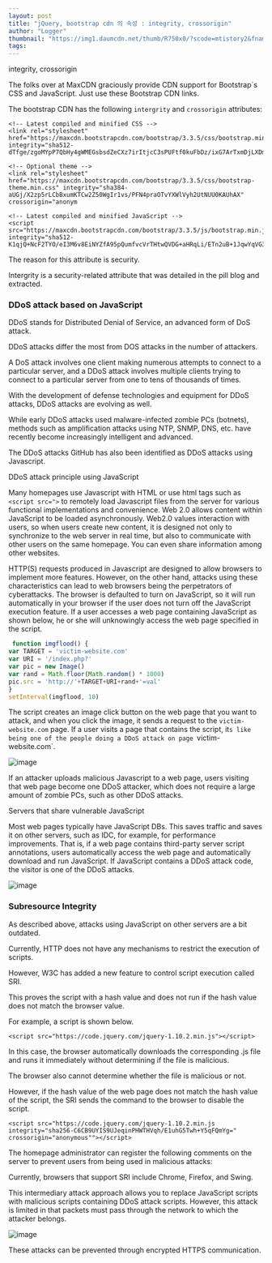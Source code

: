```yaml
---
layout: post
title: "jQuery, bootstrap cdn 의 속성 : integrity, crossorigin"
author: "Logger"
thumbnail: "https://img1.daumcdn.net/thumb/R750x0/?scode=mtistory2&fname=https%3A%2F%2Ft1.daumcdn.net%2Fcfile%2Ftistory%2F27565E365819261034"
tags: 
---
```



integrity, crossorigin

The folks over at MaxCDN graciously provide CDN support for Bootstrap`s CSS and JavaScript. Just use these Bootstrap CDN links.

The bootstrap CDN has the following `intergrity` and `crossorigin` attributes:

```undefined
<!-- Latest compiled and minified CSS -->
<link rel="stylesheet" href="https://maxcdn.bootstrapcdn.com/bootstrap/3.3.5/css/bootstrap.min.css" integrity="sha512-dTfge/zgoMYpP7QbHy4gWMEGsbsdZeCXz7irItjcC3sPUFtf0kuFbDz/ixG7ArTxmDjLXDmezHubeNiky

<!-- Optional theme -->
<link rel="stylesheet" href="https://maxcdn.bootstrapcdn.com/bootstrap/3.3.5/css/bootstrap-theme.min.css" integrity="sha384-aUGj/X2zp5rLCbBxumKTCw2Z50WgIr1vs/PFN4praOTvYXWlVyh2UtNUU0KAUhAX" crossorigin="anonym

<!-- Latest compiled and minified JavaScript -->
<script src="https://maxcdn.bootstrapcdn.com/bootstrap/3.3.5/js/bootstrap.min.js" integrity="sha512-K1qjQ+NcF2TYO/eI3M6v8EiNYZfA95pQumfvcVrTHtwQVDG+aHRqLi/ETn2uB+1JqwYqVG3LIvdm9lj6imS/pQ=="
```

The reason for this attribute is security.

Intergrity is a security-related attribute that was detailed in the pill blog and extracted.

### DDoS attack based on JavaScript

DDoS stands for Distributed Denial of Service, an advanced form of DoS attack.

DDoS attacks differ the most from DOS attacks in the number of attackers.

A DoS attack involves one client making numerous attempts to connect to a particular server, and a DDoS attack involves multiple clients trying to connect to a particular server from one to tens of thousands of times.

With the development of defense technologies and equipment for DDoS attacks, DDoS attacks are evolving as well.

While early DDoS attacks used malware-infected zombie PCs (botnets), methods such as amplification attacks using NTP, SNMP, DNS, etc. have recently become increasingly intelligent and advanced.

The DDoS attacks GitHub has also been identified as DDoS attacks using Javascript.

DDoS attack principle using JavaScript

Many homepages use Javascript with HTML or use html tags such as `<script src=">` to remotely load Javascript files from the server for various functional implementations and convenience. Web 2.0 allows content within JavaScript to be loaded asynchronously. Web2.0 values interaction with users, so when users create new content, it is designed not only to synchronize to the web server in real time, but also to communicate with other users on the same homepage. You can even share information among other websites.

HTTP(S) requests produced in Javascript are designed to allow browsers to implement more features. However, on the other hand, attacks using these characteristics can lead to web browsers being the perpetrators of cyberattacks. The browser is defaulted to turn on JavaScript, so it will run automatically in your browser if the user does not turn off the JavaScript execution feature. If a user accesses a web page containing JavaScript as shown below, he or she will unknowingly access the web page specified in the script.

```js
 function imgflood() {
var TARGET = 'victim-website.com'
var URI = '/index.php?'
var pic = new Image()
var rand = Math.floor(Math.random() * 1000)
pic.src = 'http://'+TARGET+URI+rand+'=val'
}
setInterval(imgflood, 10)
```

The script creates an image click button on the web page that you want to attack, and when you click the image, it sends a request to the `victim-website.com` page. If a user visits a page that contains the script, it`s like being one of the people doing a DDoS attack on page `victim-website.com`.

![image](https://t1.daumcdn.net/cfile/tistory/27565E365819261034)

If an attacker uploads malicious Javascript to a web page, users visiting that web page become one DDoS attacker, which does not require a large amount of zombie PCs, such as other DDoS attacks.

Servers that share vulnerable JavaScript

Most web pages typically have JavaScript DBs. This saves traffic and saves it on other servers, such as IDC, for example, for performance improvements. That is, if a web page contains third-party server script annotations, users automatically access the web page and automatically download and run JavaScript. If JavaScript contains a DDoS attack code, the visitor is one of the DDoS attacks.

![image](https://t1.daumcdn.net/cfile/tistory/26647B365819263A2F)

### Subresource Integrity

As described above, attacks using JavaScript on other servers are a bit outdated.

Currently, HTTP does not have any mechanisms to restrict the execution of scripts.

However, W3C has added a new feature to control script execution called SRI.

This proves the script with a hash value and does not run if the hash value does not match the browser value.

For example, a script is shown below.

```undefined
<script src="https://code.jquery.com/jquery-1.10.2.min.js"></script>
```

In this case, the browser automatically downloads the corresponding .js file and runs it immediately without determining if the file is malicious.

The browser also cannot determine whether the file is malicious or not.

However, if the hash value of the web page does not match the hash value of the script, the SRI sends the command to the browser to disable the script.

```undefined
<script src="https://code.jquery.com/jquery-1.10.2.min.js
integrity="sha256-C6CB9UYIS9UJeqinPHWTHVqh/E1uhG5Twh+Y5qFQmYg=" crossorigin="anonymous""></script>
```

The homepage administrator can register the following comments on the server to prevent users from being used in malicious attacks:

Currently, browsers that support SRI include Chrome, Firefox, and Swing.

This intermediary attack approach allows you to replace JavaScript scripts with malicious scripts containing DDoS attack scripts. However, this attack is limited in that packets must pass through the network to which the attacker belongs.

![image](https://t1.daumcdn.net/cfile/tistory/270303385819265E31)

These attacks can be prevented through encrypted HTTPS communication.